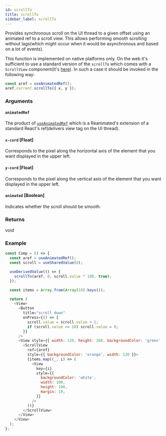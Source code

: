 ```yaml
---
id: scrollTo
title: scrollTo
sidebar_label: scrollTo
---
```


Provides synchronous scroll on the UI thread to a given offset using an animated ref to a scroll view. This allows performing smooth scrolling without lags(which might occur when it would be asynchronous and based on a lot of events).

This function is implemented on native platforms only. On the web it's sufficient to use a standard version of the `scrollTo` which comes with a `ScrollView` component(it's [here](https://github.com/facebook/react-native/blob/aebccd3f923c920bd85fb9e5fbdd2a8a75d3ad3d/Libraries/Components/ScrollView/ScrollView.js#L834)). In such a case it should be invoked in the following way:

```javascript
const aref = useAnimatedRef();
aref.current.scrollTo({ x, y });
```

### Arguments

#### `animatedRef`

The product of [`useAnimatedRef`](../useAnimatedRef) which is a Reanimated's extension of a standard React's ref(delivers view tag on the UI thread).

#### `x-cord` [Float]

Corresponds to the pixel along the horizontal axis of the element that you want displayed in the upper left.

#### `y-cord` [Float]

Corresponds to the pixel along the vertical axis of the element that you want displayed in the upper left.

#### `animated` [Boolean]

Indicates whether the scroll should be smooth.

### Returns

void

### Example

```js
const Comp = () => {
  const aref = useAnimatedRef();
  const scroll = useSharedValue(0);

  useDerivedValue(() => {
    scrollTo(aref, 0, scroll.value * 100, true);
  });

  const items = Array.from(Array(10).keys());

  return (
    <View>
      <Button
        title="scroll down"
        onPress={() => {
          scroll.value = scroll.value + 1;
          if (scroll.value >= 10) scroll.value = 0;
        }}
      />
      <View style={{ width: 120, height: 200, backgroundColor: 'green' }}>
        <ScrollView
          ref={aref}
          style={{ backgroundColor: 'orange', width: 120 }}>
          {items.map((_, i) => (
            <View
              key={i}
              style={{
                backgroundColor: 'white',
                width: 100,
                height: 100,
                margin: 10,
              }}
            />
          ))}
        </ScrollView>
      </View>
    </View>
  );
};
```
